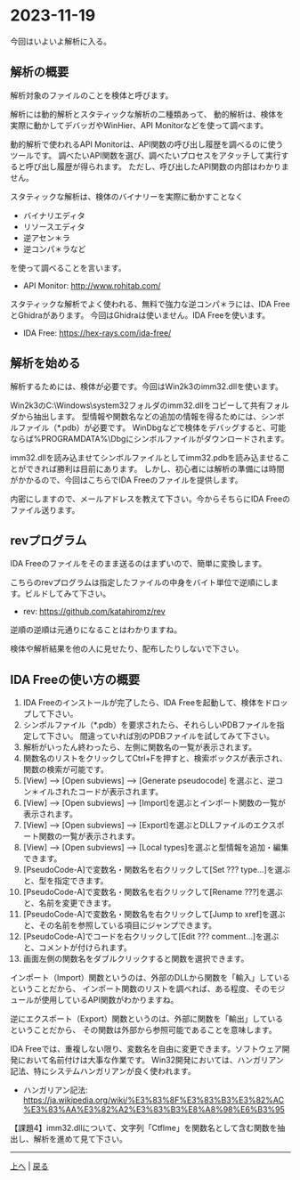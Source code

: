 # 2023-11-19

今回はいよいよ解析に入る。

## 解析の概要

解析対象のファイルのことを検体と呼びます。

解析には動的解析とスタティックな解析の二種類あって、
動的解析は、検体を実際に動かしてデバッガやWinHier、API Monitorなどを使って調べます。

動的解析で使われるAPI Monitorは、API関数の呼び出し履歴を調べるのに使うツールです。
調べたいAPI関数を選び、調べたいプロセスをアタッチして実行すると呼び出し履歴が得られます。
ただし、呼び出したAPI関数の内部はわかりません。

スタティックな解析は、検体のバイナリーを実際に動かすことなく

- バイナリエディタ
- リソースエディタ
- 逆アセン＊ラ
- 逆コンパ＊ラなど

を使って調べることを言います。

- API Monitor: http://www.rohitab.com/

スタティックな解析でよく使われる、無料で強力な逆コンパ＊ラには、IDA FreeとGhidraがあります。
今回はGhidraは使いません。IDA Freeを使います。

- IDA Free: https://hex-rays.com/ida-free/

## 解析を始める

解析するためには、検体が必要です。今回はWin2k3のimm32.dllを使います。

Win2k3のC:\Windows\system32フォルダのimm32.dllをコピーして共有フォルダから抽出します。
型情報や関数名などの追加の情報を得るためには、シンボルファイル（*.pdb）が必要です。
WinDbgなどで検体をデバッグすると、可能ならば%PROGRAMDATA%\Dbgにシンボルファイルがダウンロードされます。

imm32.dllを読み込ませてシンボルファイルとしてimm32.pdbを読み込ませることができれば勝利は目前にあります。
しかし、初心者には解析の準備には時間がかかるので、今回はこちらでIDA Freeのファイルを提供します。

内密にしますので、メールアドレスを教えて下さい。今からそちらにIDA Freeのファイル送ります。

## revプログラム

IDA Freeのファイルをそのまま送るのはまずいので、簡単に変換します。

こちらのrevプログラムは指定したファイルの中身をバイト単位で逆順にします。ビルドしてみて下さい。

- rev: https://github.com/katahiromz/rev

逆順の逆順は元通りになることはわかりますね。

検体や解析結果を他の人に見せたり、配布したりしないで下さい。

## IDA Freeの使い方の概要

1. IDA Freeのインストールが完了したら、IDA Freeを起動して、検体をドロップして下さい。
2. シンボルファイル（*.pdb）を要求されたら、それらしいPDBファイルを指定して下さい。
   間違っていれば別のPDBファイルを試してみて下さい。
3. 解析がいったん終わったら、左側に関数名の一覧が表示されます。
4. 関数名のリストをクリックしてCtrl+Fを押すと、検索ボックスが表示され、関数の検索が可能です。
5. [View] --> [Open subviews] --> [Generate pseudocode] を選ぶと、逆コン＊イルされたコードが表示されます。
6. [View] --> [Open subviews] --> [Import]を選ぶとインポート関数の一覧が表示されます。
7. [View] --> [Open subviews] --> [Export]を選ぶとDLLファイルのエクスポート関数の一覧が表示されます。
8. [View] --> [Open subviews] --> [Local types]を選ぶと型情報を追加・編集できます。
9. [PseudoCode-A]で変数名・関数名を右クリックして[Set ??? type...]を選ぶと、型を指定できます。
10. [PseudoCode-A]で変数名・関数名を右クリックして[Rename ???]を選ぶと、名前を変更できます。
11. [PseudoCode-A]で変数名・関数名を右クリックして[Jump to xref]を選ぶと、その名前を参照している項目にジャンプできます。
12. [PseudoCode-A]でコードを右クリックして[Edit ??? comment...]を選ぶと、コメントが付けられます。
13. 画面左側の関数名をダブルクリックすると関数を選択できます。

インポート（Import）関数というのは、外部のDLLから関数を「輸入」しているということだから、
インポート関数のリストを調べれば、ある程度、そのモジュールが使用しているAPI関数がわかりますね。

逆にエクスポート（Export）関数というのは、外部に関数を「輸出」しているということだから、
その関数は外部から参照可能であることを意味します。

IDA Freeでは、重複しない限り、変数名を自由に変更できます。ソフトウェア開発において名前付けは大事な作業です。
Win32開発においては、ハンガリアン記法、特にシステムハンガリアンが良く使われます。

- ハンガリアン記法: https://ja.wikipedia.org/wiki/%E3%83%8F%E3%83%B3%E3%82%AC%E3%83%AA%E3%82%A2%E3%83%B3%E8%A8%98%E6%B3%95

【課題4】imm32.dllについて、文字列「CtfIme」を関数名として含む関数を抽出し、解析を進めて見て下さい。

---

[上へ](README.md) | [戻る](2023-11-12.md)
